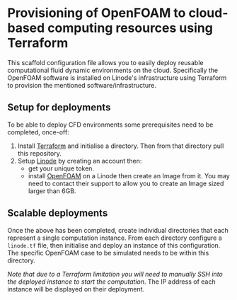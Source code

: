 # Provisioning of OpenFOAM to cloud-based computing resources using Terraform

This scaffold configuration file allows you to easily deploy reusable computational fluid dynamic environments on the cloud. Specifically the OpenFOAM software is installed on Linode's infrastructure using Terraform to provision the mentioned software/infrastructure.

## Setup for deployments
To be able to deploy CFD environments some prerequisites need to be completed, once-off:
1. Install [Terraform](https://www.terraform.io/downloads) and initialise a directory. Then from that directory pull this repository.
2. Setup [Linode](https://www.linode.com/) by creating an account then:
   - get your unique token.
   - install [OpenFOAM](https://openfoam.org/download/) on a Linode then create an Image from it. You may need to contact their support to allow you to create an Image sized larger than 6GB.

## Scalable deployments
Once the above has been completed, create individual directories that each represent a single computation instance. From each directory configure a `linode.tf` file, then initialise and deploy an instance of this configuration. The specific OpenFOAM case to be simulated needs to be within this directory.

_Note that due to a Terraform limitation you will need to manually SSH into the deployed instance to start the computation_. The IP address of each instance will be displayed on their deployment.
